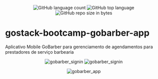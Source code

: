 <p align="center">
  <img alt="GitHub language count" src="https://img.shields.io/github/languages/count/SandroAlmeidaDev/gostack-bootcamp-gobarber-app">

  <img alt="GitHub top language" src="https://img.shields.io/github/languages/top/SandroAlmeidaDev/gostack-bootcamp-gobarber-app?logo=typescript">
  
  <img alt="GitHub repo size in bytes" src="https://img.shields.io/github/repo-size/SandroAlmeidaDev/gostack-bootcamp-gobarber-app?color=green">
  <br>



# gostack-bootcamp-gobarber-app
Aplicativo Mobile GoBarber para gerenciamento de agendamentos para prestadores de serviço barbearia 

<p align="center">
  <img alt="gobarber_signin" src="https://user-images.githubusercontent.com/58606794/84613464-99b18a00-ae99-11ea-89ab-6c94db92e42c.png">
  
  <img alt="gobarber_signin" src="https://user-images.githubusercontent.com/58606794/84613471-9cac7a80-ae99-11ea-86ae-24b7f11ec793.png">  
<br>
  
  
  

<p align="center">
  <img alt="gobarber_app" src="https://user-images.githubusercontent.com/58606794/84613443-90c0b880-ae99-11ea-85bd-99dee3244bed.gif">
<br>  
